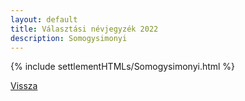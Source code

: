 ```yaml
---
layout: default
title: Választási névjegyzék 2022
description: Somogysimonyi
---
```


{% include settlementHTMLs/Somogysimonyi.html %}

[Vissza](../)
